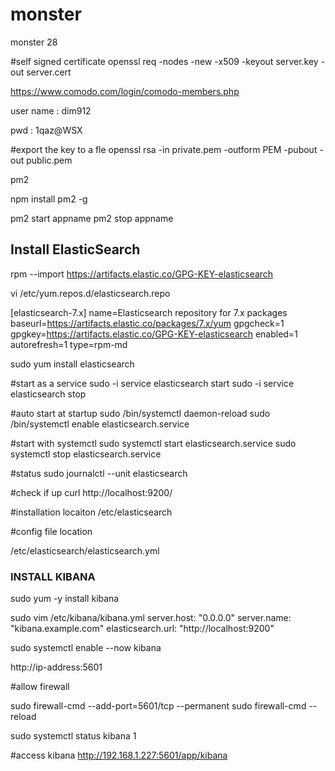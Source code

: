 # monster
monster 28

#self signed certificate
openssl req -nodes -new -x509 -keyout server.key -out server.cert


https://www.comodo.com/login/comodo-members.php

user name : dim912

pwd :
1qaz@WSX


#export the key to a fle
openssl rsa -in private.pem -outform PEM -pubout -out public.pem


pm2

npm install pm2 -g



pm2 start appname
pm2 stop appname



Install ElasticSearch
----------------------


rpm --import https://artifacts.elastic.co/GPG-KEY-elasticsearch


vi /etc/yum.repos.d/elasticsearch.repo

[elasticsearch-7.x]
name=Elasticsearch repository for 7.x packages
baseurl=https://artifacts.elastic.co/packages/7.x/yum
gpgcheck=1
gpgkey=https://artifacts.elastic.co/GPG-KEY-elasticsearch
enabled=1
autorefresh=1
type=rpm-md


sudo yum install elasticsearch


#start as a service
sudo -i service elasticsearch start
sudo -i service elasticsearch stop

#auto start at startup 
sudo /bin/systemctl daemon-reload
sudo /bin/systemctl enable elasticsearch.service

#start with systemctl
sudo systemctl start elasticsearch.service
sudo systemctl stop elasticsearch.service

#status
sudo journalctl --unit elasticsearch

#check if up
curl http://localhost:9200/

#installation locaiton
/etc/elasticsearch



#config file location

/etc/elasticsearch/elasticsearch.yml



### INSTALL KIBANA ###########

sudo yum -y install kibana


sudo vim /etc/kibana/kibana.yml
 server.host: "0.0.0.0"
 server.name: "kibana.example.com"
 elasticsearch.url: "http://localhost:9200"

sudo systemctl enable --now kibana


http://ip-address:5601 


#allow firewall

sudo firewall-cmd --add-port=5601/tcp --permanent
sudo firewall-cmd --reload

sudo systemctl status kibana 1

#access kibana
 http://192.168.1.227:5601/app/kibana

